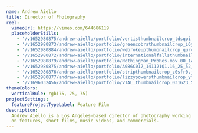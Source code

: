 ```yaml
---
name: Andrew Aiello
title: Director of Photography
reel:
  vimeoUrl: https://vimeo.com/644686119
  placeholderStills:
    - '/v1652980875/andrew-aiello/portfolio/vertisthumbnailcrop_tdsqpi.jpg'
    - '/v1652980873/andrew-aiello/portfolio/greencobrathumbnailcrop_i6ywjp.jpg'
    - '/v1652980884/andrew-aiello/portfolio/webrokeupthumbnailcrop_qurchr.jpg'
    - '/v1652980872/andrew-aiello/portfolio/internationalfallsthumbnailcrop_tuqbaq.jpg'
    - '/v1652980879/andrew-aiello/portfolio/NothingMan_ProRes.mov.00_14_06_16.Still008_yssxqi.jpg'
    - '/v1652980875/andrew-aiello/portfolio/A086C017_141121Q1.16_25_52_16.Still001_kg6zsz.jpg'
    - '/v1652980876/andrew-aiello/portfolio/stripthumbnailcrop_z0sfr0.jpg'
    - '/v1652980877/andrew-aiello/portfolio/lizzypowersthumbnailcrop_yfqzgu.jpg'
    - '/v1696032456/andrew-aiello/portfolio/VTAL_thumbnailcrop_031623_Stereo_H264_Master_4K.00_09_37_08.Still029_s8x8rx_qphitn.jpg'
themeColors:
  verticalRule: rgb(75, 75, 75)
projectSettings:
  featureProjectTypeLabel: Feature Film
description:
  Andrew Aiello is a Los Angeles–based director of photography working
  on features, short films, music videos, and commercials.
---
```

